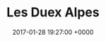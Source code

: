 ---
layout: post
title:  "Les Duex Alpes"
date:   2017-01-28 19:27:00 +0000
categories: photoshoots
gallery: "https://adobe.ly/2jLWWbM"
thumbnail: "les-deux-alpes"
---